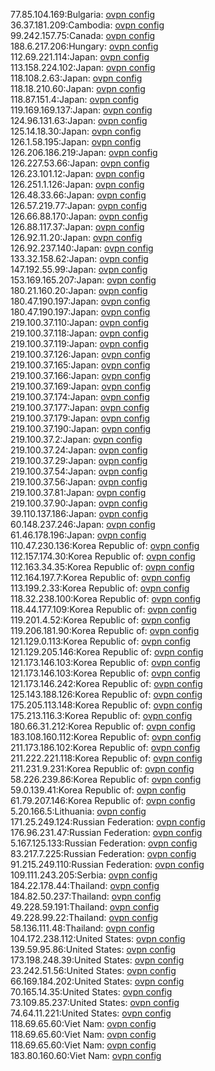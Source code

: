 77.85.104.169:Bulgaria: [ovpn config](vpn/77_85_104_169.ovpn)  
36.37.181.209:Cambodia: [ovpn config](vpn/36_37_181_209.ovpn)  
99.242.157.75:Canada: [ovpn config](vpn/99_242_157_75.ovpn)  
188.6.217.206:Hungary: [ovpn config](vpn/188_6_217_206.ovpn)  
112.69.221.114:Japan: [ovpn config](vpn/112_69_221_114.ovpn)  
113.158.224.102:Japan: [ovpn config](vpn/113_158_224_102.ovpn)  
118.108.2.63:Japan: [ovpn config](vpn/118_108_2_63.ovpn)  
118.18.210.60:Japan: [ovpn config](vpn/118_18_210_60.ovpn)  
118.87.151.4:Japan: [ovpn config](vpn/118_87_151_4.ovpn)  
119.169.169.137:Japan: [ovpn config](vpn/119_169_169_137.ovpn)  
124.96.131.63:Japan: [ovpn config](vpn/124_96_131_63.ovpn)  
125.14.18.30:Japan: [ovpn config](vpn/125_14_18_30.ovpn)  
126.1.58.195:Japan: [ovpn config](vpn/126_1_58_195.ovpn)  
126.206.186.219:Japan: [ovpn config](vpn/126_206_186_219.ovpn)  
126.227.53.66:Japan: [ovpn config](vpn/126_227_53_66.ovpn)  
126.23.101.12:Japan: [ovpn config](vpn/126_23_101_12.ovpn)  
126.251.1.126:Japan: [ovpn config](vpn/126_251_1_126.ovpn)  
126.48.33.66:Japan: [ovpn config](vpn/126_48_33_66.ovpn)  
126.57.219.77:Japan: [ovpn config](vpn/126_57_219_77.ovpn)  
126.66.88.170:Japan: [ovpn config](vpn/126_66_88_170.ovpn)  
126.88.117.37:Japan: [ovpn config](vpn/126_88_117_37.ovpn)  
126.92.11.20:Japan: [ovpn config](vpn/126_92_11_20.ovpn)  
126.92.237.140:Japan: [ovpn config](vpn/126_92_237_140.ovpn)  
133.32.158.62:Japan: [ovpn config](vpn/133_32_158_62.ovpn)  
147.192.55.99:Japan: [ovpn config](vpn/147_192_55_99.ovpn)  
153.169.165.207:Japan: [ovpn config](vpn/153_169_165_207.ovpn)  
180.21.160.20:Japan: [ovpn config](vpn/180_21_160_20.ovpn)  
180.47.190.197:Japan: [ovpn config](vpn/180_47_190_197.ovpn)  
180.47.190.197:Japan: [ovpn config](vpn/180_47_190_197.ovpn)  
219.100.37.110:Japan: [ovpn config](vpn/219_100_37_110.ovpn)  
219.100.37.118:Japan: [ovpn config](vpn/219_100_37_118.ovpn)  
219.100.37.119:Japan: [ovpn config](vpn/219_100_37_119.ovpn)  
219.100.37.126:Japan: [ovpn config](vpn/219_100_37_126.ovpn)  
219.100.37.165:Japan: [ovpn config](vpn/219_100_37_165.ovpn)  
219.100.37.166:Japan: [ovpn config](vpn/219_100_37_166.ovpn)  
219.100.37.169:Japan: [ovpn config](vpn/219_100_37_169.ovpn)  
219.100.37.174:Japan: [ovpn config](vpn/219_100_37_174.ovpn)  
219.100.37.177:Japan: [ovpn config](vpn/219_100_37_177.ovpn)  
219.100.37.179:Japan: [ovpn config](vpn/219_100_37_179.ovpn)  
219.100.37.190:Japan: [ovpn config](vpn/219_100_37_190.ovpn)  
219.100.37.2:Japan: [ovpn config](vpn/219_100_37_2.ovpn)  
219.100.37.24:Japan: [ovpn config](vpn/219_100_37_24.ovpn)  
219.100.37.29:Japan: [ovpn config](vpn/219_100_37_29.ovpn)  
219.100.37.54:Japan: [ovpn config](vpn/219_100_37_54.ovpn)  
219.100.37.56:Japan: [ovpn config](vpn/219_100_37_56.ovpn)  
219.100.37.81:Japan: [ovpn config](vpn/219_100_37_81.ovpn)  
219.100.37.90:Japan: [ovpn config](vpn/219_100_37_90.ovpn)  
39.110.137.186:Japan: [ovpn config](vpn/39_110_137_186.ovpn)  
60.148.237.246:Japan: [ovpn config](vpn/60_148_237_246.ovpn)  
61.46.178.196:Japan: [ovpn config](vpn/61_46_178_196.ovpn)  
110.47.230.136:Korea Republic of: [ovpn config](vpn/110_47_230_136.ovpn)  
112.157.174.30:Korea Republic of: [ovpn config](vpn/112_157_174_30.ovpn)  
112.163.34.35:Korea Republic of: [ovpn config](vpn/112_163_34_35.ovpn)  
112.164.197.7:Korea Republic of: [ovpn config](vpn/112_164_197_7.ovpn)  
113.199.2.33:Korea Republic of: [ovpn config](vpn/113_199_2_33.ovpn)  
118.32.238.100:Korea Republic of: [ovpn config](vpn/118_32_238_100.ovpn)  
118.44.177.109:Korea Republic of: [ovpn config](vpn/118_44_177_109.ovpn)  
119.201.4.52:Korea Republic of: [ovpn config](vpn/119_201_4_52.ovpn)  
119.206.181.90:Korea Republic of: [ovpn config](vpn/119_206_181_90.ovpn)  
121.129.0.113:Korea Republic of: [ovpn config](vpn/121_129_0_113.ovpn)  
121.129.205.146:Korea Republic of: [ovpn config](vpn/121_129_205_146.ovpn)  
121.173.146.103:Korea Republic of: [ovpn config](vpn/121_173_146_103.ovpn)  
121.173.146.103:Korea Republic of: [ovpn config](vpn/121_173_146_103.ovpn)  
121.173.146.242:Korea Republic of: [ovpn config](vpn/121_173_146_242.ovpn)  
125.143.188.126:Korea Republic of: [ovpn config](vpn/125_143_188_126.ovpn)  
175.205.113.148:Korea Republic of: [ovpn config](vpn/175_205_113_148.ovpn)  
175.213.116.3:Korea Republic of: [ovpn config](vpn/175_213_116_3.ovpn)  
180.66.31.212:Korea Republic of: [ovpn config](vpn/180_66_31_212.ovpn)  
183.108.160.112:Korea Republic of: [ovpn config](vpn/183_108_160_112.ovpn)  
211.173.186.102:Korea Republic of: [ovpn config](vpn/211_173_186_102.ovpn)  
211.222.221.118:Korea Republic of: [ovpn config](vpn/211_222_221_118.ovpn)  
211.231.9.231:Korea Republic of: [ovpn config](vpn/211_231_9_231.ovpn)  
58.226.239.86:Korea Republic of: [ovpn config](vpn/58_226_239_86.ovpn)  
59.0.139.41:Korea Republic of: [ovpn config](vpn/59_0_139_41.ovpn)  
61.79.207.146:Korea Republic of: [ovpn config](vpn/61_79_207_146.ovpn)  
5.20.166.5:Lithuania: [ovpn config](vpn/5_20_166_5.ovpn)  
171.25.249.124:Russian Federation: [ovpn config](vpn/171_25_249_124.ovpn)  
176.96.231.47:Russian Federation: [ovpn config](vpn/176_96_231_47.ovpn)  
5.167.125.133:Russian Federation: [ovpn config](vpn/5_167_125_133.ovpn)  
83.217.7.225:Russian Federation: [ovpn config](vpn/83_217_7_225.ovpn)  
91.215.249.110:Russian Federation: [ovpn config](vpn/91_215_249_110.ovpn)  
109.111.243.205:Serbia: [ovpn config](vpn/109_111_243_205.ovpn)  
184.22.178.44:Thailand: [ovpn config](vpn/184_22_178_44.ovpn)  
184.82.50.237:Thailand: [ovpn config](vpn/184_82_50_237.ovpn)  
49.228.59.191:Thailand: [ovpn config](vpn/49_228_59_191.ovpn)  
49.228.99.22:Thailand: [ovpn config](vpn/49_228_99_22.ovpn)  
58.136.111.48:Thailand: [ovpn config](vpn/58_136_111_48.ovpn)  
104.172.238.112:United States: [ovpn config](vpn/104_172_238_112.ovpn)  
139.59.95.86:United States: [ovpn config](vpn/139_59_95_86.ovpn)  
173.198.248.39:United States: [ovpn config](vpn/173_198_248_39.ovpn)  
23.242.51.56:United States: [ovpn config](vpn/23_242_51_56.ovpn)  
66.169.184.202:United States: [ovpn config](vpn/66_169_184_202.ovpn)  
70.165.14.35:United States: [ovpn config](vpn/70_165_14_35.ovpn)  
73.109.85.237:United States: [ovpn config](vpn/73_109_85_237.ovpn)  
74.64.11.221:United States: [ovpn config](vpn/74_64_11_221.ovpn)  
118.69.65.60:Viet Nam: [ovpn config](vpn/118_69_65_60.ovpn)  
118.69.65.60:Viet Nam: [ovpn config](vpn/118_69_65_60.ovpn)  
118.69.65.60:Viet Nam: [ovpn config](vpn/118_69_65_60.ovpn)  
183.80.160.60:Viet Nam: [ovpn config](vpn/183_80_160_60.ovpn)  
